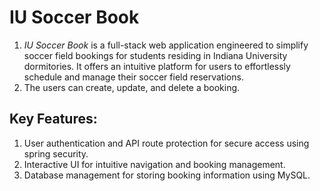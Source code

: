 # IU Soccer Book

1. *IU Soccer Book* is a full-stack web application engineered to simplify soccer field bookings for students residing in Indiana University dormitories.
It offers an intuitive platform for users to effortlessly schedule and manage their soccer field reservations.
2. The users can create, update, and delete a booking.

## Key Features:

1. User authentication and API route protection for secure access using spring security.
2. Interactive UI for intuitive navigation and booking management.
3. Database management for storing booking information using MySQL.

